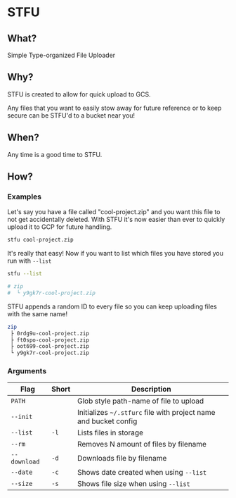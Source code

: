 # STFU

## What?
Simple Type-organized File Uploader

## Why?
STFU is created to allow for quick upload to GCS.

Any files that you want to easily stow away for future reference or to keep secure can be STFU'd to a bucket near you!

## When?
Any time is a good time to STFU.

## How?

### Examples

Let's say you have a file called "cool-project.zip" and you want this file to not get accidentally deleted.
With STFU it's now easier than ever to quickly upload it to GCP for future handling.
``` bash
stfu cool-project.zip
```
It's really that easy!
Now if you want to list which files you have stored you run with `--list`
``` bash
stfu --list

# zip
#  └ y9gk7r-cool-project.zip
```
STFU appends a random ID to every file so you can keep uploading files with the same name!
``` bash 
zip
 ├ 0rdg9u-cool-project.zip
 ├ ft0spo-cool-project.zip
 ├ oot699-cool-project.zip
 └ y9gk7r-cool-project.zip

```

### Arguments
|Flag|Short|Description|
|---|---|---|
|`PATH`| |Glob style path-name of file to upload|
|`--init`| |Initializes `~/.stfurc` file with project name and bucket config|
|`--list`|`-l`|Lists files in storage|
|`--rm`| |Removes N amount of files by filename|
|`--download`|`-d`|Downloads file by filename|
|`--date`|`-c`|Shows date created when using `--list`|
|`--size`|`-s`|Shows file size when using `--list`|